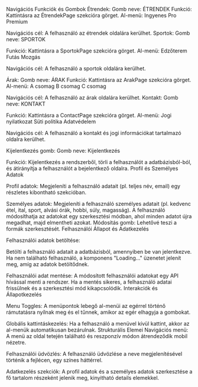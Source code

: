 Navigációs Funkciók és Gombok
Étrendek:
Gomb neve: ÉTRENDEK
Funkció: Kattintásra az ÉtrendekPage szekcióra görget.
Al-menü:
Ingyenes
Pro
Premium 

Navigációs cél: A felhasználó az étrendek oldalára kerülhet.
Sportok:
Gomb neve: SPORTOK 

Funkció: Kattintásra a SportokPage szekcióra görget.
Al-menü:
Edzőterem
Futás
Mozgás

Navigációs cél: A felhasználó a sportok oldalára kerülhet.

Árak:
Gomb neve: ÁRAK
Funkció: Kattintásra az ArakPage szekcióra görget.
Al-menü:
A csomag
B csomag
C csomag

Navigációs cél: A felhasználó az árak oldalára kerülhet.
Kontakt:
Gomb neve: KONTAKT

Funkció: Kattintásra a ContactPage szekcióra görget.
Al-menü:
Jogi nyilatkozat
Süti politika
Adatvédelem

Navigációs cél: A felhasználó a kontakt és jogi információkat tartalmazó oldalra kerülhet.

Kijelentkezés gomb:
Gomb neve: Kijelentkezés

Funkció: Kijelentkezés a rendszerből, törli a felhasználót a adatbázisból-ból, és átirányítja a felhasználót a bejelentkező oldalra.
Profil és Személyes Adatok

Profil adatok:
Megjeleníti a felhasználó adatait (pl. teljes név, email) egy részletes kibontható szekcióban.

Személyes adatok:
Megjeleníti a felhasználó személyes adatait (pl. kedvenc étel, ital, sport, alvási órák, hobbi, súly, magasság).
A felhasználó módosíthatja az adatokat egy szerkesztési módban, ahol minden adatot újra megadhat, majd elmentheti azokat.
Módosítás gomb: Lehetővé teszi a formák szerkesztését.
Felhasználói Állapot és Adatkezelés

Felhasználói adatok betöltése:

Betölti a felhasználó adatait a adatbázisból, amennyiben be van jelentkezve. Ha nem található felhasználó, a komponens "Loading..." üzenetet jelenít meg, amíg az adatok betöltődnek.

Felhasználói adat mentése:
A módosított felhasználói adatokat egy API hívással menti a rendszer. Ha a mentés sikeres, a felhasználó adatai frissülnek és a szerkesztési mód kikapcsolódik.
Interakciók és Állapotkezelés

Menu Toggles:
A menüpontok lebegő al-menüi az egérrel történő rámutatásra nyílnak meg és el tűnnek, amikor az egér elhagyja a gombokat.

Globális kattintáskezelés:
Ha a felhasználó a menüvel kívül kattint, akkor az al-menük automatikusan bezárulnak.
Strukturális Elemei
Navigációs menü:
A menü az oldal tetején található és reszponzív módon átrendeződik mobil nézetre.

Felhasználói üdvözlés:
A felhasználó üdvözlése a neve megjelenítésével történik a fejlécen, egy színes háttérrel.

Adatkezelés szekciók:
A profil adatok és a személyes adatok szerkesztése a fő tartalom részeként jelenik meg, kinyitható details elemekkel.